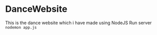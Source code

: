 # DanceWebsite
This is the dance website which i have made using NodeJS
Run server
```nodemon app.js```
